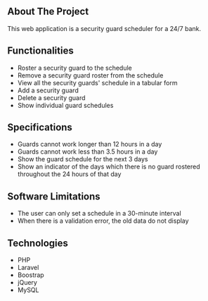 ## About The Project

This web application is a security guard scheduler for a 24/7 bank.

## Functionalities

- Roster a security guard to the schedule
- Remove a security guard roster from the schedule
- View all the security guards' schedule in a tabular form
- Add a security guard
- Delete a security guard
- Show individual guard schedules

## Specifications

- Guards cannot work longer than 12 hours in a day
- Guards cannot work less than 3.5 hours in a day
- Show the guard schedule for the next 3 days
- Show an indicator of the days which there is no guard rostered throughout the 24 hours of that day

## Software Limitations

- The user can only set a schedule in a 30-minute interval
- When there is a validation error, the old data do not display

## Technologies

- PHP
- Laravel
- Boostrap
- jQuery
- MySQL
